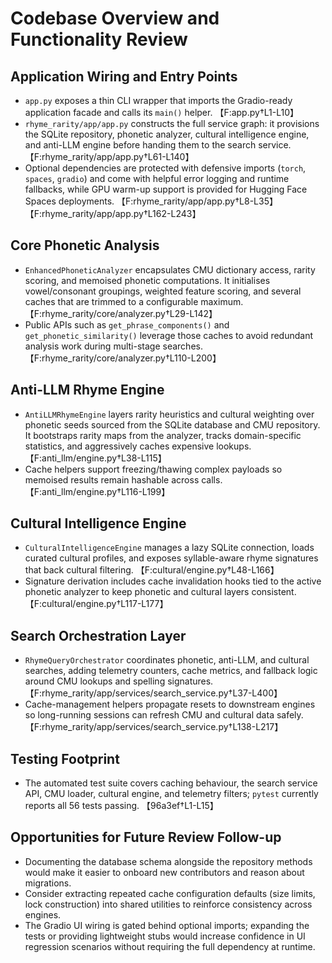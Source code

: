 # Codebase Overview and Functionality Review

## Application Wiring and Entry Points
- `app.py` exposes a thin CLI wrapper that imports the Gradio-ready application facade and calls its `main()` helper. 【F:app.py†L1-L10】
- `rhyme_rarity/app/app.py` constructs the full service graph: it provisions the SQLite repository, phonetic analyzer, cultural intelligence engine, and anti-LLM engine before handing them to the search service. 【F:rhyme_rarity/app/app.py†L61-L140】
- Optional dependencies are protected with defensive imports (`torch`, `spaces`, `gradio`) and come with helpful error logging and runtime fallbacks, while GPU warm-up support is provided for Hugging Face Spaces deployments. 【F:rhyme_rarity/app/app.py†L8-L35】【F:rhyme_rarity/app/app.py†L162-L243】

## Core Phonetic Analysis
- `EnhancedPhoneticAnalyzer` encapsulates CMU dictionary access, rarity scoring, and memoised phonetic computations. It initialises vowel/consonant groupings, weighted feature scoring, and several caches that are trimmed to a configurable maximum. 【F:rhyme_rarity/core/analyzer.py†L29-L142】
- Public APIs such as `get_phrase_components()` and `get_phonetic_similarity()` leverage those caches to avoid redundant analysis work during multi-stage searches. 【F:rhyme_rarity/core/analyzer.py†L110-L200】

## Anti-LLM Rhyme Engine
- `AntiLLMRhymeEngine` layers rarity heuristics and cultural weighting over phonetic seeds sourced from the SQLite database and CMU repository. It bootstraps rarity maps from the analyzer, tracks domain-specific statistics, and aggressively caches expensive lookups. 【F:anti_llm/engine.py†L38-L115】
- Cache helpers support freezing/thawing complex payloads so memoised results remain hashable across calls. 【F:anti_llm/engine.py†L116-L199】

## Cultural Intelligence Engine
- `CulturalIntelligenceEngine` manages a lazy SQLite connection, loads curated cultural profiles, and exposes syllable-aware rhyme signatures that back cultural filtering. 【F:cultural/engine.py†L48-L166】
- Signature derivation includes cache invalidation hooks tied to the active phonetic analyzer to keep phonetic and cultural layers consistent. 【F:cultural/engine.py†L117-L177】

## Search Orchestration Layer
- `RhymeQueryOrchestrator` coordinates phonetic, anti-LLM, and cultural searches, adding telemetry counters, cache metrics, and fallback logic around CMU lookups and spelling signatures. 【F:rhyme_rarity/app/services/search_service.py†L37-L400】
- Cache-management helpers propagate resets to downstream engines so long-running sessions can refresh CMU and cultural data safely. 【F:rhyme_rarity/app/services/search_service.py†L138-L217】

## Testing Footprint
- The automated test suite covers caching behaviour, the search service API, CMU loader, cultural engine, and telemetry filters; `pytest` currently reports all 56 tests passing. 【96a3ef†L1-L15】

## Opportunities for Future Review Follow-up
- Documenting the database schema alongside the repository methods would make it easier to onboard new contributors and reason about migrations.
- Consider extracting repeated cache configuration defaults (size limits, lock construction) into shared utilities to reinforce consistency across engines.
- The Gradio UI wiring is gated behind optional imports; expanding the tests or providing lightweight stubs would increase confidence in UI regression scenarios without requiring the full dependency at runtime.
